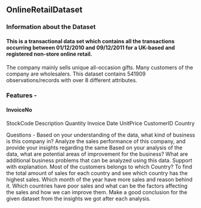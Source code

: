 ## OnlineRetailDataset
### Information about the Dataset
#### This is a transactional data set which contains all the transactions occurring between 01/12/2010 and 09/12/2011 for a UK-based and registered non-store online retail.
The company mainly sells unique all-occasion gifts. Many customers of the company are wholesalers.
This dataset contains 541909 observations/records with over 8 different attributes.
### Features -
#### InvoiceNo
StockCode
Description
Quantity
Invoice Date
UnitPrice
CustomerID
Country

Questions -
Based on your understanding of the data, what kind of business is this company in?
Analyze the sales performance of this company, and provide your insights regarding the same
Based on your analysis of the data, what are potential areas of improvement for the business?
What are additional business problems that can be analyzed using this data. Support with explanation.
Most of the customers belongs to which Country?
To find the total amount of sales for each country and see which country has the highest sales.
Which month of the year have more sales and reason behind it.
Which countries have poor sales and what can be the factors affecting the sales and how we can improve them.
Make a good conclusion for the given dataset from the insights we got after each analysis.
